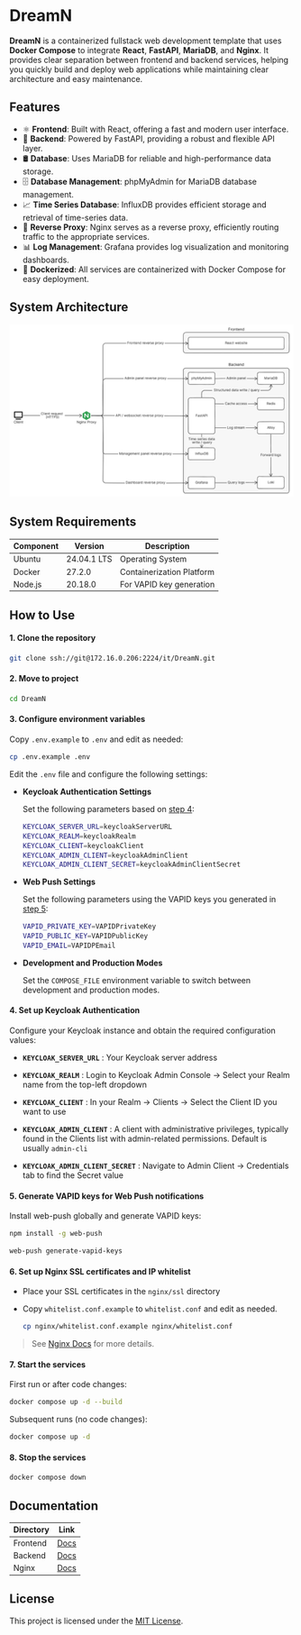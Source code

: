 # DreamN

**DreamN** is a containerized fullstack web development template that uses **Docker Compose** to integrate **React**, **FastAPI**, **MariaDB**, and **Nginx**. It provides clear separation between frontend and backend services, helping you quickly build and deploy web applications while maintaining clear architecture and easy maintenance.


## Features

- ⚛️ **Frontend**: Built with React, offering a fast and modern user interface.
- 🚀 **Backend**: Powered by FastAPI, providing a robust and flexible API layer.
- 🛢️ **Database**: Uses MariaDB for reliable and high-performance data storage.
- 🗄️ **Database Management**: phpMyAdmin for MariaDB database management.
- 📈 **Time Series Database**: InfluxDB provides efficient storage and retrieval of time-series data.
- 🔀 **Reverse Proxy**: Nginx serves as a reverse proxy, efficiently routing traffic to the appropriate services.
- 📊 **Log Management**: Grafana provides log visualization and monitoring dashboards.
- 🐳 **Dockerized**: All services are containerized with Docker Compose for easy deployment.


## System Architecture
![System Architecture](./assets/ArchitectureDiagram.png)


## System Requirements

| Component | Version | Description |
|-----------|---------|-------------|
| Ubuntu | 24.04.1 LTS | Operating System |
| Docker | 27.2.0 | Containerization Platform |
| Node.js | 20.18.0 | For VAPID key generation |


## How to Use

#### 1. **Clone the repository**

   ```bash
   git clone ssh://git@172.16.0.206:2224/it/DreamN.git
   ```


#### 2. **Move to project**

   ```bash
   cd DreamN
   ```


#### 3. **Configure environment variables**

   Copy `.env.example` to `.env` and edit as needed:

   ```bash
   cp .env.example .env
   ```

   Edit the `.env` file and configure the following settings:

   - **Keycloak Authentication Settings**
   
      Set the following parameters based on [step 4](#4-set-up-keycloak-authentication):
      
      ```bash
      KEYCLOAK_SERVER_URL=keycloakServerURL
      KEYCLOAK_REALM=keycloakRealm
      KEYCLOAK_CLIENT=keycloakClient
      KEYCLOAK_ADMIN_CLIENT=keycloakAdminClient
      KEYCLOAK_ADMIN_CLIENT_SECRET=keycloakAdminClientSecret
      ```

   - **Web Push Settings**
   
      Set the following parameters using the VAPID keys you generated in [step 5](#5-generate-vapid-keys-for-web-push-notifications):
      
      ```bash
      VAPID_PRIVATE_KEY=VAPIDPrivateKey
      VAPID_PUBLIC_KEY=VAPIDPublicKey
      VAPID_EMAIL=VAPIDPEmail
      ```

   - **Development and Production Modes**

      Set the `COMPOSE_FILE` environment variable to switch between development and production modes.


#### 4. **Set up Keycloak Authentication**

   Configure your Keycloak instance and obtain the required configuration values:

   - **`KEYCLOAK_SERVER_URL`** : Your Keycloak server address

   - **`KEYCLOAK_REALM`** : Login to Keycloak Admin Console → Select your Realm name from the top-left dropdown

   - **`KEYCLOAK_CLIENT`** : In your Realm → Clients → Select the Client ID you want to use

   - **`KEYCLOAK_ADMIN_CLIENT`** : A client with administrative privileges, typically found in the Clients list with admin-related permissions. Default is usually `admin-cli`

   - **`KEYCLOAK_ADMIN_CLIENT_SECRET`** : Navigate to Admin Client → Credentials tab to find the Secret value


#### 5. **Generate VAPID keys for Web Push notifications**

   Install web-push globally and generate VAPID keys:

   ```bash
   npm install -g web-push
   ```

   ```bash
   web-push generate-vapid-keys
   ```


#### 6. **Set up Nginx SSL certificates and IP whitelist**

   - Place your SSL certificates in the `nginx/ssl` directory
   - Copy `whitelist.conf.example` to `whitelist.conf` and edit as needed.

      ```bash
      cp nginx/whitelist.conf.example nginx/whitelist.conf
      ```
  
   > See [Nginx Docs](./nginx/README.md) for more details.


#### 7. **Start the services**

   First run or after code changes:

   ```bash
   docker compose up -d --build
   ```

   Subsequent runs (no code changes):

   ```bash
   docker compose up -d
   ```


#### 8. **Stop the services**

   ```bash
   docker compose down
   ```

## Documentation

| Directory    | Link                            |
|--------------|---------------------------------|
| Frontend     | [Docs](./frontend/README.md)    |
| Backend      | [Docs](./backend/README.md)     |
| Nginx        | [Docs](./nginx/README.md)       |


## License

This project is licensed under the [MIT License](./LICENSE).
